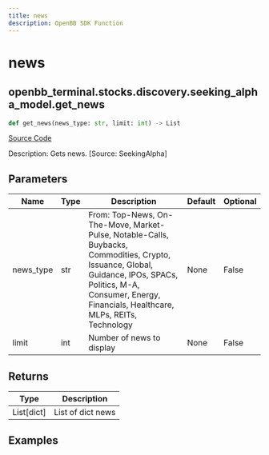 ```yaml
---
title: news
description: OpenBB SDK Function
---
```


# news

## openbb_terminal.stocks.discovery.seeking_alpha_model.get_news

```python title='openbb_terminal/stocks/discovery/seeking_alpha_model.py'
def get_news(news_type: str, limit: int) -> List
```
[Source Code](https://github.com/OpenBB-finance/OpenBBTerminal/tree/main/openbb_terminal/stocks/discovery/seeking_alpha_model.py#L199)

Description: Gets news. [Source: SeekingAlpha]

## Parameters

| Name | Type | Description | Default | Optional |
| ---- | ---- | ----------- | ------- | -------- |
| news_type | str | From: Top-News, On-The-Move, Market-Pulse, Notable-Calls, Buybacks, Commodities, Crypto, Issuance, Global,<br/>Guidance, IPOs, SPACs, Politics, M-A, Consumer, Energy, Financials, Healthcare, MLPs, REITs, Technology | None | False |
| limit | int | Number of news to display | None | False |

## Returns

| Type | Description |
| ---- | ----------- |
| List[dict] | List of dict news |

## Examples

